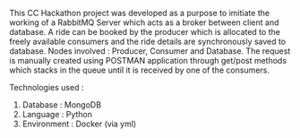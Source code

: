 This CC Hackathon project was developed as a purpose to imitiate the working of a RabbitMQ Server which acts as a broker between client and database.
A ride can be booked by the producer which is allocated to the freely available consumers and the ride details are synchronously saved to database.
Nodes involved : Producer, Consumer and Database.
The request is manually created using POSTMAN application through get/post methods which stacks in the queue until it is received by one of the consumers.

Technologies used : 
1) Database : MongoDB
2) Language : Python
3) Environment : Docker (via yml)

